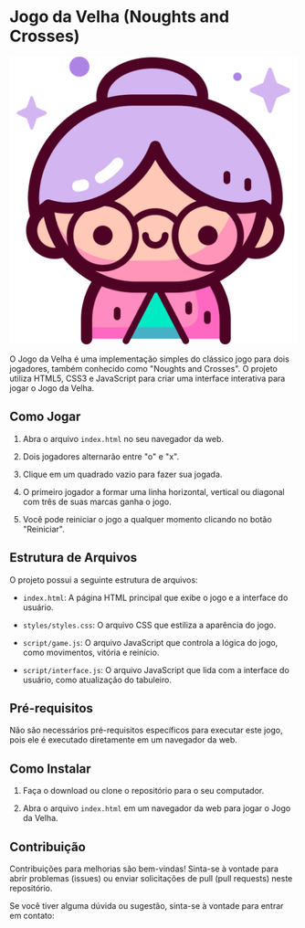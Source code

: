 # Jogo da Velha (Noughts and Crosses)

![Jogo da velha](./icon/mrs-claus_9006283.png)

O Jogo da Velha é uma implementação simples do clássico jogo para dois jogadores, também conhecido como "Noughts and Crosses". O projeto utiliza HTML5, CSS3 e JavaScript para criar uma interface interativa para jogar o Jogo da Velha.

## Como Jogar

1. Abra o arquivo `index.html` no seu navegador da web.

2. Dois jogadores alternarão entre "o" e "x".

3. Clique em um quadrado vazio para fazer sua jogada.

4. O primeiro jogador a formar uma linha horizontal, vertical ou diagonal com três de suas marcas ganha o jogo.

5. Você pode reiniciar o jogo a qualquer momento clicando no botão "Reiniciar".

## Estrutura de Arquivos

O projeto possui a seguinte estrutura de arquivos:

- `index.html`: A página HTML principal que exibe o jogo e a interface do usuário.

- `styles/styles.css`: O arquivo CSS que estiliza a aparência do jogo.

- `script/game.js`: O arquivo JavaScript que controla a lógica do jogo, como movimentos, vitória e reinício.

- `script/interface.js`: O arquivo JavaScript que lida com a interface do usuário, como atualização do tabuleiro.

## Pré-requisitos

Não são necessários pré-requisitos específicos para executar este jogo, pois ele é executado diretamente em um navegador da web.

## Como Instalar

1. Faça o download ou clone o repositório para o seu computador.

2. Abra o arquivo `index.html` em um navegador da web para jogar o Jogo da Velha.

## Contribuição

Contribuições para melhorias são bem-vindas! Sinta-se à vontade para abrir problemas (issues) ou enviar solicitações de pull (pull requests) neste repositório.

Se você tiver alguma dúvida ou sugestão, sinta-se à vontade para entrar em contato:
